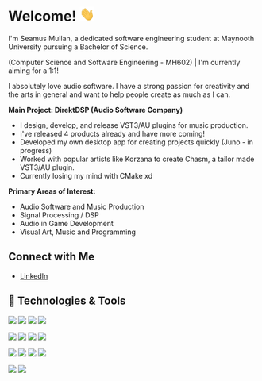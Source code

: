 <!-- [![Header](https://raw.githubusercontent.com/SeamusMullan/SeamusMullan/master/readme_header.png "Header")](https://) -->

# Welcome! <img src="https://github.com/SeamusMullan/SeamusMullan/blob/main/wave.gif?raw=true" width="30px">

I'm Seamus Mullan, a dedicated software engineering student at Maynooth University pursuing a Bachelor of Science.

(Computer Science and Software Engineering - MH602) | I'm currently aiming for a 1:1!


I absolutely love audio software. I have a strong passion for creativity and the arts in general and want to help people create as much as I can.

**Main Project: DirektDSP (Audio Software Company)**
  - I design, develop, and release VST3/AU plugins for music production.
  - I've released 4 products already and have more coming!
  - Developed my own desktop app for creating projects quickly (Juno - in progress)
  - Worked with popular artists like Korzana to create Chasm, a tailor made VST3/AU plugin.
  - Currently losing my mind with CMake xd

**Primary Areas of Interest:**
  - Audio Software and Music Production
  - Signal Processing / DSP
  - Audio in Game Development
  - Visual Art, Music and Programming
  
## Connect with Me
- [LinkedIn](https://www.linkedin.com/in/seamusmullan/)

## 🔧 Technologies & Tools
![](https://img.shields.io/badge/Language-C++-informational?style=for-the-badge&color=2bbc8a)
![](https://img.shields.io/badge/Language-Python-informational?style=for-the-badge&color=2bbc8a)
![](https://img.shields.io/badge/Language-Java-informational?style=for-the-badge&color=2bbc8a)
![](https://img.shields.io/badge/Language-Javscript%2FTypeScript-informational?style=for-the-badge&color=2bbc8a)

![](https://img.shields.io/badge/Framework-JUCE-blueviolet?style=for-the-badge)
![](https://img.shields.io/badge/Skill-Figma-blueviolet?style=for-the-badge)
![](https://img.shields.io/badge/Skill-Photoshop-blueviolet?style=for-the-badge)
![](https://img.shields.io/badge/Skill-Blender-blueviolet?style=for-the-badge)


![](https://img.shields.io/badge/Tool-Git%20&%20GitHub-lightblue?style=for-the-badge)
![](https://img.shields.io/badge/Tool-Visual%20Studio%20Code-lightblue?style=for-the-badge)
![](https://img.shields.io/badge/Tool-CMake-lightblue?style=for-the-badge)
![](https://img.shields.io/badge/Tool-CI%2FCD-lightblue?style=for-the-badge)

![](https://img.shields.io/badge/DAW-Ableton-ffffff?style=for-the-badge)
![](https://img.shields.io/badge/DAW-FL_Studio-ffffff?style=for-the-badge)

